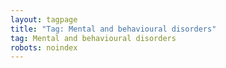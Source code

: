 ```yaml
---
layout: tagpage
title: "Tag: Mental and behavioural disorders"
tag: Mental and behavioural disorders
robots: noindex
---
```

